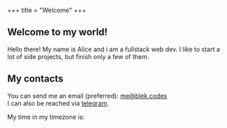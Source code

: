 +++
title = "Welcome"
+++

## Welcome to my world!
Hello there! My name is Alice and i am a fullstack web dev. I like to start a lot of side projects, but finish only a few of them.

## My contacts
You can send me an email (preferred): [me@blek.codes](mailto:me@blek.codes)  
I can also be reached via [telegram](https://t.me/bleki42).

<div class='js-only'>
    My time in my timezone is: <span id='time'></span>
    <script>
        (async () => {
            function update() {
                document.getElementById('time').innerText = new Date(
                    new Date().toLocaleString('en-US', { timeZone: 'Asia/Vladivostok' })
                ).toLocaleString('en-US', {
                    hour: 'numeric',
                    minute: 'numeric',
                    second: 'numeric',
                    hourCycle: 'h24'
                });
                setTimeout(update, 1000);
            }
            update()
        })()
    </script>
</div>
